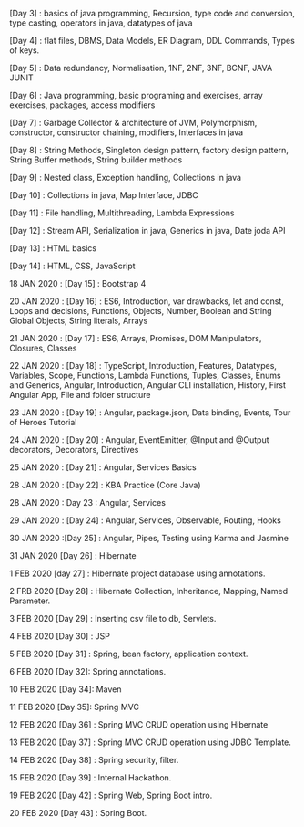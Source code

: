 [Day 3] : basics of java programming, Recursion, type code and conversion, type casting, operators in java, datatypes of java

[Day 4] : flat files, DBMS,  Data Models, ER Diagram, DDL Commands, Types of keys.

[Day 5] :  Data redundancy,  Normalisation, 1NF, 2NF, 3NF,  BCNF, JAVA JUNIT

[Day 6] : Java programming, basic programing and exercises, array exercises, packages, access modifiers
    
[Day 7] : Garbage Collector & architecture of JVM, Polymorphism, constructor, constructor chaining, modifiers, Interfaces in java

[Day 8] : String Methods, Singleton design pattern, factory design pattern, String Buffer methods, String builder methods

[Day 9] : Nested class, Exception handling, Collections in java

[Day 10] : Collections in java, Map Interface, JDBC 

[Day 11] : File handling, Multithreading, Lambda Expressions

[Day 12] : Stream API, Serialization in java, Generics in java, Date joda API

[Day 13] : HTML basics
  
[Day 14] : HTML, CSS, JavaScript

18 JAN 2020 : [Day 15] : Bootstrap 4

20 JAN 2020 : [Day 16] : ES6, Introduction, var drawbacks, let and const, Loops and decisions, Functions, Objects, Number, Boolean and String Global Objects, String literals, Arrays

21 JAN 2020 : [Day 17] : ES6, Arrays, Promises, DOM Manipulators, Closures, Classes

22 JAN 2020 : [Day 18] : TypeScript, Introduction, Features, Datatypes, Variables, Scope, Functions, Lambda Functions, Tuples, Classes, Enums and Generics, Angular, Introduction, Angular CLI installation, History, First Angular App, File and folder structure

23 JAN 2020 : [Day 19] : Angular, package.json, Data binding, Events, Tour of Heroes Tutorial

24 JAN 2020 : [Day 20] : Angular, EventEmitter, @Input and @Output decorators, Decorators, Directives

25 JAN 2020 : [Day 21] : Angular, Services Basics

28 JAN 2020 : [Day 22] : KBA Practice (Core Java)

28 JAN 2020  : Day 23 :  Angular, Services

29 JAN 2020 : [Day 24] : Angular, Services, Observable, Routing, Hooks

30 JAN 2020 :[Day 25] :  Angular, Pipes, Testing using Karma and Jasmine

31 JAN 2020 [Day 26] : Hibernate

1 FEB 2020 [day 27] : Hibernate project database using annotations.

2 FRB 2020 [Day 28] : Hibernate Collection, Inheritance, Mapping, Named Parameter.

3 FEB 2020 [Day 29] : Inserting csv file to db, Servlets.

4 FEB 2020 [Day 30] : JSP

5 FEB 2020 [Day 31] : Spring, bean factory, application context.

6 FEB 2020 [Day 32]: Spring annotations.

10 FEB 2020 [Day 34]: Maven

11 FEB 2020 [Day 35]: Spring MVC

12 FEB 2020 [Day 36] : Spring MVC CRUD operation using Hibernate

13 FEB 2020 [Day 37] : Spring MVC CRUD operation using JDBC Template.

14 FEB 2020 [Day 38] : Spring security, filter.

15 FEB 2020 [Day 39] : Internal Hackathon.

19 FEB 2020 [Day 42] : Spring Web, Spring Boot intro.

20 FEB 2020 [Day 43] : Spring Boot. 


